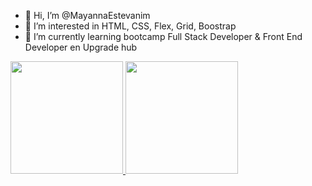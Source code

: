 - 👋 Hi, I’m @MayannaEstevanim
- 👀 I’m interested in HTML, CSS, Flex, Grid, Boostrap
- 🌱 I’m currently learning bootcamp Full Stack Developer & Front End Developer en Upgrade hub

<div> 
  <a href= "https://github.com/MayannaEstevanim"</a>
  <img height="180em" src="https://github-readme-stats.vercel.app/api?username=mayannaestevanim&show_icons=true&theme=dracula&include_all_commits=true&count_private=true"/>
  <img height="180em" src="https://github-readme-stats.vercel.app/api/top-langs/?username=mayannaestevanim&layout=compact&langs_count=7&theme=dracula"/>
</div>
